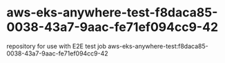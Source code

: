 # aws-eks-anywhere-test-f8daca85-0038-43a7-9aac-fe71ef094cc9-42
repository for use with E2E test job aws-eks-anywhere-test:f8daca85-0038-43a7-9aac-fe71ef094cc9-42
